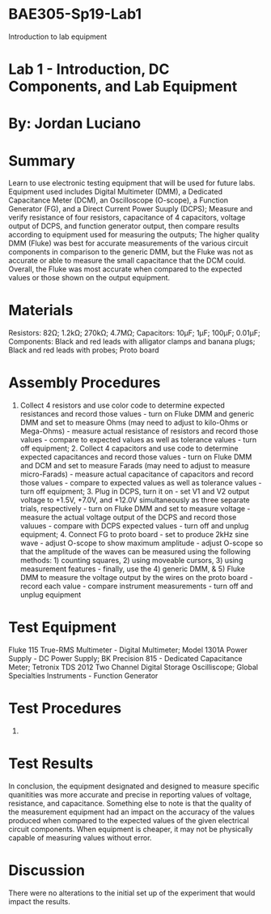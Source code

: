 # BAE305-Sp19-Lab1
Introduction to lab equipment

# Lab 1 - Introduction, DC Components, and Lab Equipment

# By: Jordan Luciano

# Summary
Learn to use electronic testing equipment that will be used for future labs. Equipment used includes Digital Multimeter (DMM), a Dedicated Capacitance Meter (DCM), an Oscilloscope (O-scope), a Function Generator (FG), and a Direct Current Power Suuply (DCPS); Measure and verify resistance of four resistors, capacitance of 4 capacitors, voltage output of DCPS, and function generator output, then compare results according to equipment used for measuring the outputs; The higher quality DMM (Fluke) was best for accurate measurements of the various circuit components in comparison to the generic DMM, but the Fluke was not as accurate or able to measure the small capacitance that the DCM could. Overall, the Fluke was most accurate when compared to the expected values or those shown on the output equipment.  

# Materials
Resistors:
82Ω;
1.2kΩ;
270kΩ;
4.7MΩ;
Capacitors:
10μF;
1μF;
100μF;
0.01μF;
Components:
Black and red leads with alligator clamps and banana plugs;
Black and red leads with probes;
Proto board

# Assembly Procedures
1. Collect 4 resistors and use color code to determine expected resistances and record those values - turn on Fluke DMM and generic DMM and set to measure Ohms (may need to adjust to kilo-Ohms or Mega-Ohms) - measure actual resistance of resistors and record those values - compare to expected values as well as tolerance values - turn off equipment; 2. Collect 4 capacitors and use code to determine expected capacitances and record those values - turn on Fluke DMM and DCM and set to measure Farads (may need to adjust to measure micro-Farads) - measure actual capacitance of capacitors and record those values - compare to expected values as well as tolerance values - turn off equipment; 3. Plug in DCPS, turn it on - set V1 and V2 output voltage to +1.5V, +7.0V, and +12.0V simultaneously as three separate trials, respectively - turn on Fluke DMM and set to measure voltage - measure the actual voltage output of the DCPS and record those valuues - compare with DCPS expected values - turn off and unplug equipment; 4. Connect FG to proto board - set to produce 2kHz sine wave - adjust O-scope to show maximum amplitude - adjust O-scope so that the amplitude of the waves can be measured using the following methods: 1) counting squares, 2) using moveable cursors, 3) using measurement features - finally, use the 4) generic DMM, & 5) Fluke DMM to measure the voltage output by the wires on the proto board - record each value - compare instrument measurements - turn off and unplug equipment

# Test Equipment
Fluke 115 True-RMS Multimeter - Digital Multimeter;
Model 1301A Power Supply - DC Power Supply;
BK Precision 815 - Dedicated Capacitance Meter;
Tetronix TDS 2012 Two Channel Digital Storage Oscilliscope;
Global Specialties Instruments - Function Generator

# Test Procedures
1. 

# Test Results
In conclusion, the equipment designated and designed to measure specific quanitities was more accurate and precise in reporting values of voltage, resistance, and capacitance. Something else to note is that the quality of the measurement equipment had an impact on the accuracy of the values produced when compared to the expected values of the given electrical circuit components. When equipment is cheaper, it may not be physically capable of measuring values without error.

# Discussion
There were no alterations to the initial set up of the experiment that would impact the results.

